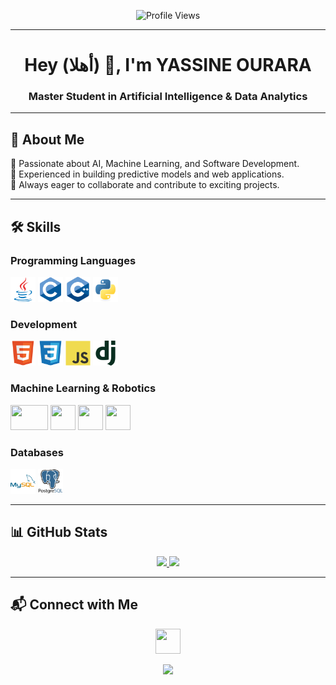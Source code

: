 <p align="center">
  <img src="https://komarev.com/ghpvc/?username=YassineOurarai&label=Profile%20views&color=000000&style=flat" alt="Profile Views" />
</p>

---

<h1 align="center">Hey (أهلا) 👋, I'm YASSINE OURARA</h1>
<h3 align="center">Master Student in Artificial Intelligence & Data Analytics</h3>

---

## 🚀 About Me
🔹 Passionate about AI, Machine Learning, and Software Development.<br>
🔹 Experienced in building predictive models and web applications.<br>
🔹 Always eager to collaborate and contribute to exciting projects.<br>

---

## 🛠 Skills 
### Programming Languages
<p align="left">
  <img src="https://raw.githubusercontent.com/devicons/devicon/master/icons/java/java-original.svg" width="40" height="40" />
  <img src="https://raw.githubusercontent.com/devicons/devicon/master/icons/c/c-original.svg" width="40" height="40" />
  <img src="https://raw.githubusercontent.com/devicons/devicon/master/icons/cplusplus/cplusplus-original.svg" width="40" height="40" />
  <img src="https://raw.githubusercontent.com/devicons/devicon/master/icons/python/python-original.svg" width="40" height="40" />
</p>

### Development
<p align="left">
  <img src="https://raw.githubusercontent.com/devicons/devicon/master/icons/html5/html5-original.svg" width="40" height="40" />
  <img src="https://raw.githubusercontent.com/devicons/devicon/master/icons/css3/css3-original.svg" width="40" height="40" />
  <img src="https://raw.githubusercontent.com/devicons/devicon/master/icons/javascript/javascript-original.svg" width="40" height="40" />
  <img src="https://raw.githubusercontent.com/devicons/devicon/master/icons/django/django-plain.svg" width="40" height="40" />
</p>

### Machine Learning & Robotics
<p align="left">
  <img src="https://upload.wikimedia.org/wikipedia/commons/0/05/Scikit_learn_logo_small.svg" width="60" height="40" />
  <img src="https://upload.wikimedia.org/wikipedia/commons/a/ae/Keras_logo.svg" width="40" height="40" />
  <img src="https://cdn.jsdelivr.net/gh/devicons/devicon/icons/tensorflow/tensorflow-original.svg" width="40" height="40" />
  <img src="https://cdn.jsdelivr.net/gh/devicons/devicon/icons/numpy/numpy-original.svg" width="40" height="40" />
</p>

### Databases
<p align="left">
  <img src="https://raw.githubusercontent.com/devicons/devicon/master/icons/mysql/mysql-original-wordmark.svg" width="40" height="40" />
  <img src="https://raw.githubusercontent.com/devicons/devicon/master/icons/postgresql/postgresql-original-wordmark.svg" width="40" height="40" />
</p>

---

## 📊 GitHub Stats
<p align="center">
  <a href="http://www.github.com/yassineourara">
    <img src="https://github-readme-stats.vercel.app/api?username=yassineourara&show_icons=true&count_private=true&theme=graywhite&hide_border=true" />
  </a>
  <a href="http://www.github.com/yassineourara">
    <img src="https://github-readme-streak-stats.herokuapp.com/?user=yassineourara&theme=graywhite&hide_border=true" />
  </a>
</p>

---

## 📬 Connect with Me
<p align="center">
  <a href="https://www.linkedin.com/in/yassine-ourara/" target="_blank">
    <img src="https://raw.githubusercontent.com/rahuldkjain/github-profile-readme-generator/master/src/images/icons/Social/linked-in-alt.svg" height="40" width="40" />
  </a>
</p>


<p align="center">
  <img src="https://raw.githubusercontent.com/Trilokia/Trilokia/379277808c61ef204768a61bbc5d25bc7798ccf1/bottom_header.svg" />
</p>
